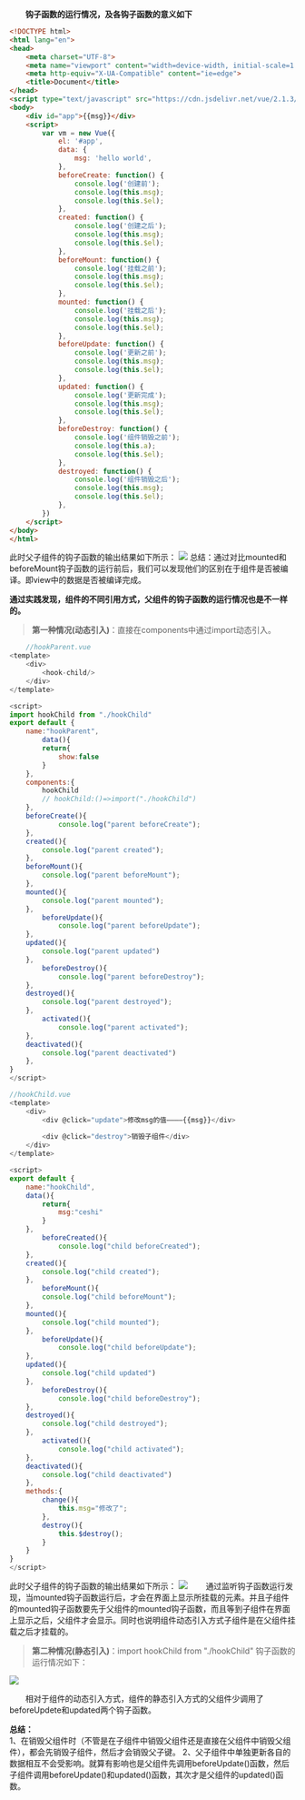 **&#8195;&#8195;钩子函数的运行情况，及各钩子函数的意义如下**
```HTML
<!DOCTYPE html>
<html lang="en">
<head>
    <meta charset="UTF-8">
    <meta name="viewport" content="width=device-width, initial-scale=1.0">
    <meta http-equiv="X-UA-Compatible" content="ie=edge">
    <title>Document</title>
</head>
<script type="text/javascript" src="https://cdn.jsdelivr.net/vue/2.1.3/vue.js"></script>
<body>
    <div id="app">{{msg}}</div>
    <script>
        var vm = new Vue({
            el: '#app',
            data: {
                msg: 'hello world',
            },
            beforeCreate: function() {
                console.log('创建前');
                console.log(this.msg);
                console.log(this.$el);
            },
            created: function() {
                console.log('创建之后');
                console.log(this.msg);
                console.log(this.$el);
            },
            beforeMount: function() {
                console.log('挂载之前');
                console.log(this.msg);
                console.log(this.$el);
            },
            mounted: function() {
                console.log('挂载之后');
                console.log(this.msg);
                console.log(this.$el);
            },
            beforeUpdate: function() {
                console.log('更新之前');
                console.log(this.msg);
                console.log(this.$el);
            },
            updated: function() {
                console.log('更新完成');
                console.log(this.msg);
                console.log(this.$el);
            },
            beforeDestroy: function() {
                console.log('组件销毁之前');
                console.log(this.a);
                console.log(this.$el);
            },
            destroyed: function() {
                console.log('组件销毁之后');
                console.log(this.msg);
                console.log(this.$el);
            },
        })
    </script>
</body>
</html>
```
此时父子组件的钩子函数的输出结果如下所示：
![](https://user-gold-cdn.xitu.io/2019/8/15/16c9458b653a47f7?w=1914&h=376&f=png&s=49072)
总结：通过对比mounted和beforeMount钩子函数的运行前后，我们可以发现他们的区别在于组件是否被编译。即view中的数据是否被编译完成。

​	**通过实践发现，组件的不同引用方式，父组件的钩子函数的运行情况也是不一样的。**

>**第一种情况(动态引入)**：直接在components中通过import动态引入。

```javascript     
    //hookParent.vue
<template>
    <div>
        <hook-child/>
    </div>
</template>

<script>
import hookChild from "./hookChild"
export default {
    name:"hookParent",
        data(){
        return{
            show:false
        }
    },
    components:{
        hookChild
        // hookChild:()=>import("./hookChild")
    },
    beforeCreate(){
            console.log("parent beforeCreate");
    },
    created(){
        console.log("parent created");
    },
    beforeMount(){
        console.log("parent beforeMount");
    },
    mounted(){
        console.log("parent mounted");
    },
        beforeUpdate(){
            console.log("parent beforeUpdate");
    },
    updated(){
        console.log("parent updated")
    },
        beforeDestroy(){
            console.log("parent beforeDestroy");
    },
    destroyed(){
        console.log("parent destroyed");
    },
        activated(){
            console.log("parent activated");
    },
    deactivated(){
        console.log("parent deactivated")
    },
}
</script>

//hookChild.vue
<template>
    <div>
        <div @click="update">修改msg的值————{{msg}}</div>
        
        <div @click="destroy">销毁子组件</div>
    </div>
</template>

<script>
export default {
    name:"hookChild",
    data(){
        return{
            msg:"ceshi"
        }
    },
        beforeCreated(){
            console.log("child beforeCreated");
    },
    created(){
        console.log("child created");
    },
        beforeMount(){
        console.log("child beforeMount");
    },
    mounted(){
        console.log("child mounted");
    },
        beforeUpdate(){
            console.log("child beforeUpdate");
    },
    updated(){
        console.log("child updated")
    },
        beforeDestroy(){
            console.log("child beforeDestroy");
    },
    destroyed(){
        console.log("child destroyed");
    },
        activated(){
            console.log("child activated");
    },
    deactivated(){
        console.log("child deactivated")
    },
    methods:{
        change(){
            this.msg="修改了";
        },
        destroy(){
            this.$destroy();
        }
    }
}
</script>
```
此时父子组件的钩子函数的输出结果如下所示：
![](https://user-gold-cdn.xitu.io/2019/5/27/16af9b6c99b906c7?w=1920&h=306&f=png&s=48164)
&#8195;&#8195;通过监听钩子函数运行发现，当mounted钩子函数运行后，才会在界面上显示所挂载的元素。并且子组件的mounted钩子函数要先于父组件的mounted钩子函数，而且等到子组件在界面上显示之后，父组件才会显示。同时也说明组件动态引入方式子组件是在父组件挂载之后才挂载的。

>**第二种情况(静态引入)**：import hookChild from "./hookChild"
>钩子函数的运行情况如下：

![](https://user-gold-cdn.xitu.io/2019/5/27/16af9c5f6a53c12a?w=1918&h=243&f=png&s=38077)

&#8195;&#8195;相对于组件的动态引入方式，组件的静态引入方式的父组件少调用了beforeUpdete和updated两个钩子函数。

**总结：**  
1、在销毁父组件时（不管是在子组件中销毁父组件还是直接在父组件中销毁父组件），都会先销毁子组件，然后才会销毁父子键。
2、父子组件中单独更新各自的数据相互不会受影响。就算有影响也是父组件先调用beforeUpdate()函数，然后子组件调用beforeUpdate()和updated()函数，其次才是父组件的updated()函数。
<Valine></Valine>